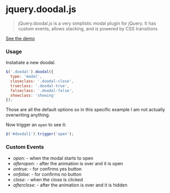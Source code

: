 jquery.doodal.js
================

> jQuery.doodal.js is a very simplistic modal plugin for jQuery. It has custom events, allows stacking, and is powered by CSS transitions

[See the demo](http://james2doyle.github.io/jquery.doodal.js/)

### Usage

Instatiate a new doodal.

```javascript
$('.doodal').doodal({
  type: 'modal',
  closeclass: '.doodal-close',
  trueclass: '.doodal-true',
  falseclass: '.doodal-false',
  showclass: 'showing'
});
```

Those are all the default options so in this specific example I am not actually overwriting anything.

Now trigger an `open` to see it:

```javascript
$('#doodal1').trigger('open');
```


### Custom Events
* *open*: - when the modal starts to open
* *afteropen*: - after the animation is over and it is open
* *ontrue*: - for confirms yes button
* *onfalse*: - for confirms no button
* *close*: - when the close is clicked
* *afterclose*: - after the animation is over and it is hidden